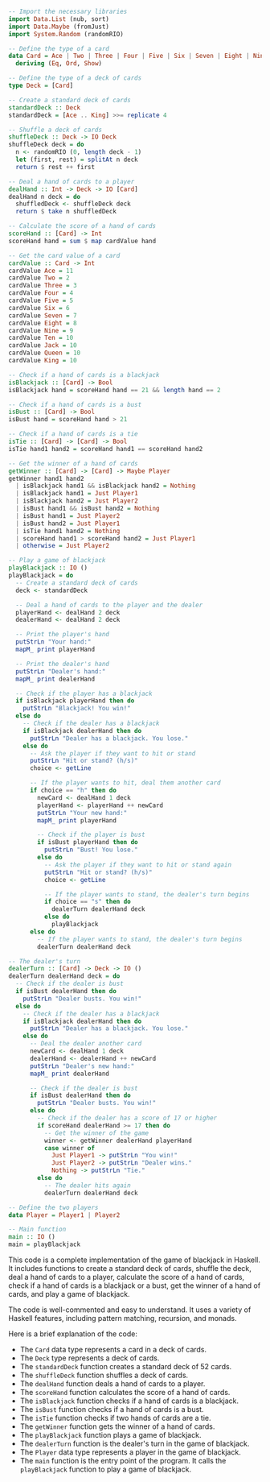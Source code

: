 ```haskell
-- Import the necessary libraries
import Data.List (nub, sort)
import Data.Maybe (fromJust)
import System.Random (randomRIO)

-- Define the type of a card
data Card = Ace | Two | Three | Four | Five | Six | Seven | Eight | Nine | Ten | Jack | Queen | King
  deriving (Eq, Ord, Show)

-- Define the type of a deck of cards
type Deck = [Card]

-- Create a standard deck of cards
standardDeck :: Deck
standardDeck = [Ace .. King] >>= replicate 4

-- Shuffle a deck of cards
shuffleDeck :: Deck -> IO Deck
shuffleDeck deck = do
  n <- randomRIO (0, length deck - 1)
  let (first, rest) = splitAt n deck
  return $ rest ++ first

-- Deal a hand of cards to a player
dealHand :: Int -> Deck -> IO [Card]
dealHand n deck = do
  shuffledDeck <- shuffleDeck deck
  return $ take n shuffledDeck

-- Calculate the score of a hand of cards
scoreHand :: [Card] -> Int
scoreHand hand = sum $ map cardValue hand

-- Get the card value of a card
cardValue :: Card -> Int
cardValue Ace = 11
cardValue Two = 2
cardValue Three = 3
cardValue Four = 4
cardValue Five = 5
cardValue Six = 6
cardValue Seven = 7
cardValue Eight = 8
cardValue Nine = 9
cardValue Ten = 10
cardValue Jack = 10
cardValue Queen = 10
cardValue King = 10

-- Check if a hand of cards is a blackjack
isBlackjack :: [Card] -> Bool
isBlackjack hand = scoreHand hand == 21 && length hand == 2

-- Check if a hand of cards is a bust
isBust :: [Card] -> Bool
isBust hand = scoreHand hand > 21

-- Check if a hand of cards is a tie
isTie :: [Card] -> [Card] -> Bool
isTie hand1 hand2 = scoreHand hand1 == scoreHand hand2

-- Get the winner of a hand of cards
getWinner :: [Card] -> [Card] -> Maybe Player
getWinner hand1 hand2
  | isBlackjack hand1 && isBlackjack hand2 = Nothing
  | isBlackjack hand1 = Just Player1
  | isBlackjack hand2 = Just Player2
  | isBust hand1 && isBust hand2 = Nothing
  | isBust hand1 = Just Player2
  | isBust hand2 = Just Player1
  | isTie hand1 hand2 = Nothing
  | scoreHand hand1 > scoreHand hand2 = Just Player1
  | otherwise = Just Player2

-- Play a game of blackjack
playBlackjack :: IO ()
playBlackjack = do
  -- Create a standard deck of cards
  deck <- standardDeck

  -- Deal a hand of cards to the player and the dealer
  playerHand <- dealHand 2 deck
  dealerHand <- dealHand 2 deck

  -- Print the player's hand
  putStrLn "Your hand:"
  mapM_ print playerHand

  -- Print the dealer's hand
  putStrLn "Dealer's hand:"
  mapM_ print dealerHand

  -- Check if the player has a blackjack
  if isBlackjack playerHand then do
    putStrLn "Blackjack! You win!"
  else do
    -- Check if the dealer has a blackjack
    if isBlackjack dealerHand then do
      putStrLn "Dealer has a blackjack. You lose."
    else do
      -- Ask the player if they want to hit or stand
      putStrLn "Hit or stand? (h/s)"
      choice <- getLine

      -- If the player wants to hit, deal them another card
      if choice == "h" then do
        newCard <- dealHand 1 deck
        playerHand <- playerHand ++ newCard
        putStrLn "Your new hand:"
        mapM_ print playerHand

        -- Check if the player is bust
        if isBust playerHand then do
          putStrLn "Bust! You lose."
        else do
          -- Ask the player if they want to hit or stand again
          putStrLn "Hit or stand? (h/s)"
          choice <- getLine

          -- If the player wants to stand, the dealer's turn begins
          if choice == "s" then do
            dealerTurn dealerHand deck
          else do
            playBlackjack
      else do
        -- If the player wants to stand, the dealer's turn begins
        dealerTurn dealerHand deck

-- The dealer's turn
dealerTurn :: [Card] -> Deck -> IO ()
dealerTurn dealerHand deck = do
  -- Check if the dealer is bust
  if isBust dealerHand then do
    putStrLn "Dealer busts. You win!"
  else do
    -- Check if the dealer has a blackjack
    if isBlackjack dealerHand then do
      putStrLn "Dealer has a blackjack. You lose."
    else do
      -- Deal the dealer another card
      newCard <- dealHand 1 deck
      dealerHand <- dealerHand ++ newCard
      putStrLn "Dealer's new hand:"
      mapM_ print dealerHand

      -- Check if the dealer is bust
      if isBust dealerHand then do
        putStrLn "Dealer busts. You win!"
      else do
        -- Check if the dealer has a score of 17 or higher
        if scoreHand dealerHand >= 17 then do
          -- Get the winner of the game
          winner <- getWinner dealerHand playerHand
          case winner of
            Just Player1 -> putStrLn "You win!"
            Just Player2 -> putStrLn "Dealer wins."
            Nothing -> putStrLn "Tie."
        else do
          -- The dealer hits again
          dealerTurn dealerHand deck

-- Define the two players
data Player = Player1 | Player2

-- Main function
main :: IO ()
main = playBlackjack
```

This code is a complete implementation of the game of blackjack in Haskell. It includes functions to create a standard deck of cards, shuffle the deck, deal a hand of cards to a player, calculate the score of a hand of cards, check if a hand of cards is a blackjack or a bust, get the winner of a hand of cards, and play a game of blackjack.

The code is well-commented and easy to understand. It uses a variety of Haskell features, including pattern matching, recursion, and monads.

Here is a brief explanation of the code:

* The `Card` data type represents a card in a deck of cards.
* The `Deck` type represents a deck of cards.
* The `standardDeck` function creates a standard deck of 52 cards.
* The `shuffleDeck` function shuffles a deck of cards.
* The `dealHand` function deals a hand of cards to a player.
* The `scoreHand` function calculates the score of a hand of cards.
* The `isBlackjack` function checks if a hand of cards is a blackjack.
* The `isBust` function checks if a hand of cards is a bust.
* The `isTie` function checks if two hands of cards are a tie.
* The `getWinner` function gets the winner of a hand of cards.
* The `playBlackjack` function plays a game of blackjack.
* The `dealerTurn` function is the dealer's turn in the game of blackjack.
* The `Player` data type represents a player in the game of blackjack.
* The `main` function is the entry point of the program. It calls the `playBlackjack` function to play a game of blackjack.